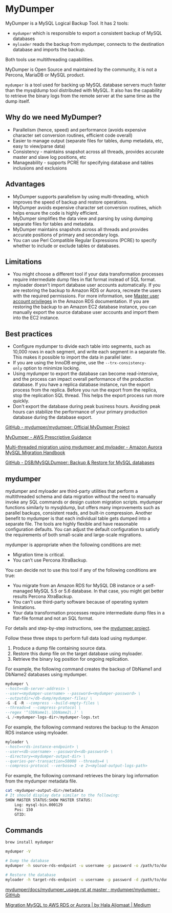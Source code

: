 # MyDumper

MyDumper is a MySQL Logical Backup Tool. It has 2 tools:

- `mydumper` which is responsible to export a consistent backup of MySQL databases
- `myloader` reads the backup from mydumper, connects to the destination database and imports the backup.

Both tools use multithreading capabilities.

MyDumper is Open Source and maintained by the community, it is not a Percona, MariaDB or MySQL product.

`mydumper` is a tool used for backing up MySQL database servers much faster than the mysqldump tool distributed with MySQL. It also has the capability to retrieve the binary logs from the remote server at the same time as the dump itself.

## Why do we need MyDumper?

- Parallelism (hence, speed) and performance (avoids expensive character set conversion routines, efficient code overall)
- Easier to manage output (separate files for tables, dump metadata, etc, easy to view/parse data)
- Consistency - maintains snapshot across all threads, provides accurate master and slave log positions, etc
- Manageability - supports PCRE for specifying database and tables inclusions and exclusions

## Advantages

- MyDumper supports parallelism by using multi-threading, which improves the speed of backup and restore operations.
- MyDumper avoids expensive character set conversion routines, which helps ensure the code is highly efficient.
- MyDumper simplifies the data view and parsing by using dumping separate files for tables and metadata.
- MyDumper maintains snapshots across all threads and provides accurate positions of primary and secondary logs.
- You can use Perl Compatible Regular Expressions (PCRE) to specify whether to include or exclude tables or databases.

## Limitations

- You might choose a different tool if your data transformation processes require intermediate dump files in flat format instead of SQL format.
- myloader doesn't import database user accounts automatically. If you are restoring the backup to Amazon RDS or Aurora, recreate the users with the required permissions. For more information, see [Master user account privileges](https://docs.aws.amazon.com/AmazonRDS/latest/UserGuide/UsingWithRDS.MasterAccounts.html) in the Amazon RDS documentation. If you are restoring the backup to an Amazon EC2 database instance, you can manually export the source database user accounts and import them into the EC2 instance.

## Best practices

- Configure mydumper to divide each table into segments, such as 10,000 rows in each segment, and write each segment in a separate file. This makes it possible to import the data in parallel later.
- If you are using the InnoDB engine, use the `--trx-consistency-only` option to minimize locking.
- Using mydumper to export the database can become read-intensive, and the process can impact overall performance of the production database. If you have a replica database instance, run the export process from the replica. Before you run the export from the replica, stop the replication SQL thread. This helps the export process run more quickly.
- Don't export the database during peak business hours. Avoiding peak hours can stabilize the performance of your primary production database during the database export.

[GitHub - mydumper/mydumper: Official MyDumper Project](https://github.com/mydumper/mydumper)

[MyDumper - AWS Prescriptive Guidance](https://docs.aws.amazon.com/prescriptive-guidance/latest/migration-large-mysql-mariadb-databases/mydumper.html)

[Multi-threaded migration using mydumper and myloader - Amazon Aurora MySQL Migration Handbook](https://docs.aws.amazon.com/whitepapers/latest/amazon-aurora-mysql-migration-handbook/multi-threaded-migration-using-mydumper-and-myloader.html)

[GitHub - DSB/MySQLDumper: Backup & Restore for MySQL databases](https://github.com/DSB/MySQLDumper)

## mydumper

mydumper and myloader are third-party utilities that perform a multithreaded schema and data migration without the need to manually invoke any SQL commands or design custom migration scripts. mydumper functions similarly to mysqldump, but offers many improvements such as parallel backups, consistent reads, and built-in compression. Another benefit to mydumper is that each individual table gets dumped into a separate file. The tools are highly flexible and have reasonable configuration defaults. You can adjust the default configuration to satisfy the requirements of both small-scale and large-scale migrations.

mydumper is appropriate when the following conditions are met:

- Migration time is critical.
- You can’t use Percona XtraBackup.

You can decide not to use this tool if any of the following conditions are true:

- You migrate from an Amazon RDS for MySQL DB instance or a self-managed MySQL 5.5 or 5.6 database. In that case, you might get better results Percona XtraBackup.
- You can’t use third-party software because of operating system limitations.
- Your data transformation processes require intermediate dump files in a flat-file format and not an SQL format.

For details and step-by-step instructions, see the [mydumper project](https://github.com/maxbube/mydumper).

Follow these three steps to perform full data load using mydumper.

1. Produce a dump file containing source data.
2. Restore this dump file on the target database using myloader.
3. Retrieve the binary log position for ongoing replication.

For example, the following command creates the backup of DbName1 and DbName2 databases using mydumper.

```sql
mydumper \
--host=<db-server-address> \
--user=<mydumper-username> --password=<mydumper-password> \
--outputdir=/db-dump/mydumper-files/ \
-G -E -R --compress --build-empty-files \
--threads=4 --compress-protocol \
--regex '^(DbName1\.|DbName2\.)' \
-L /<mydumper-logs-dir>/mydumper-logs.txt
```

For example, the following command restores the backup to the Amazon RDS instance using myloader.

```sql
myloader \
--host=<rds-instance-endpoint> \
--user=<db-username> --password=<db-password> \
--directory=<mydumper-output-dir> \
--queries-per-transaction=50000 --threads=4 \
--compress-protocol --verbose=3 -e 2><myload-output-logs-path>
```

For example, the following command retrieves the binary log information from the mydumper metadata file.

```bash
cat <mydumper-output-dir>/metadata
# It should display data similar to the following:
SHOW MASTER STATUS:SHOW MASTER STATUS:
    Log: mysql-bin.000129
    Pos: 150
    GTID:
```

## Commands

```bash
brew install mydumper

mydumper -V

# Dump the database
mydumper -h source-rds-endpoint -u username -p password -o /path/to/dumpdir --threads 4

# Restore the database
myloader -h target-rds-endpoint -u username -p password -d /path/to/dumpdir --threads 4
```

[mydumper/docs/mydumper\_usage.rst at master · mydumper/mydumper · GitHub](https://github.com/mydumper/mydumper/blob/master/docs/mydumper_usage.rst)

[Migration MySQL to AWS RDS or Aurora | by Hala Aljomaat | Medium](https://medium.com/@halaaljomaat_78324/migration-mysql-to-aws-rds-or-aurora-d9f77c91b43b)
